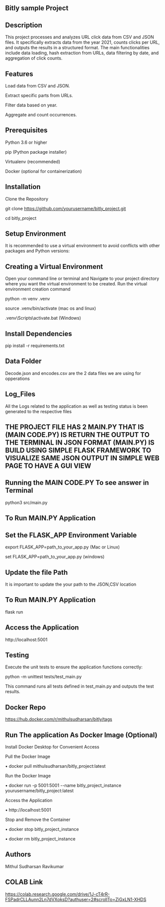 ## Bitly sample Project

## Description

This project processes and analyzes URL click data from CSV and JSON files. It specifically extracts data from the year 2021, counts clicks per URL, and outputs the results in a structured format. The main functionalities include data loading, hash extraction from URLs, data filtering by date, and aggregation of click counts.

## Features

Load data from CSV and JSON.

Extract specific parts from URLs.

Filter data based on year.

Aggregate and count occurrences.

## Prerequisites

Python 3.6 or higher

pip (Python package installer)

Virtualenv (recommended)

Docker (optional for containerization)

## Installation
Clone the Repository

git clone https://github.com/yourusername/bitly_project.git

cd bitly_project

## Setup Environment
It is recommended to use a virtual environment to avoid conflicts with other packages and Python versions:

## Creating a Virtual Environment
Open your command line or terminal and Navigate to your project directory where you want the virtual environment to be created.
Run the virtual environment creation command

python -m venv .venv

source .venv/bin/activate (mac os and linux)

.venv\Scripts\activate.bat (Windows)

## Install Dependencies
pip install -r requirements.txt

## Data Folder

Decode.json and encodes.csv are the 2 data files we are using for opperations

## Log_Files

All the Logs related to the application as well as testing status is been generated to the respective files 


## THE PROJECT FILE HAS 2 MAIN.PY THAT IS (MAIN CODE.PY) IS RETURN THE OUTPUT TO THE TERMINAL IN JSON FORMAT  (MAIN.PY) IS BUILD USING SIMPLE FLASK FRAMEWORK TO VISUALIZE SAME JSON OUTPUT IN SIMPLE WEB PAGE TO HAVE A GUI VIEW



## Running the MAIN CODE.PY To see answer in Terminal
python3 src/main.py

## To Run MAIN.PY Application
## Set the FLASK_APP Environment Variable
export FLASK_APP=path_to_your_app.py (Mac or Linux)

set FLASK_APP=path_to_your_app.py (windows)

## Update the file Path
It is important to update the your path to the JSON,CSV location

## To Run MAIN.PY Application 
flask run 

## Access the Application
http://localhost:5001


## Testing

Execute the unit tests to ensure the application functions correctly:

python -m unittest tests/test_main.py

This command runs all tests defined in test_main.py and outputs the test results.


## Docker Repo

https://hub.docker.com/r/mithulsudharsan/bitly/tags

##  Run The application As Docker Image (Optional)

Install Docker Desktop for Convenient Access

Pull the Docker Image

•	docker pull mithulsudharsan/bitly_project:latest

Run the Docker Image

•	docker run -p 5001:5001 --name bitly_project_instance yourusername/bitly_project:latest

Access the Application

•	http://localhost:5001

Stop and Remove the Container

•	docker stop bitly_project_instance

•	docker rm bitly_project_instance


## Authors

Mithul Sudharsan Ravikumar

## COLAB Link 

https://colab.research.google.com/drive/1J-cT4rR-FSPadrCLLAunn2Ln7dVXoksD?authuser=2#scrollTo=ZiGxLN1-XHDS
